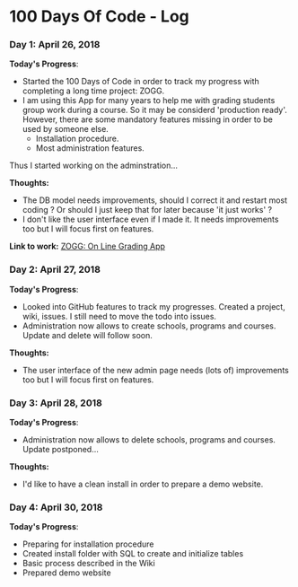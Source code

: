# 100 Days Of Code - Log

### Day 1: April 26, 2018

**Today's Progress**: 

- Started the 100 Days of Code in order to track my progress with completing a long time project: ZOGG.
- I am using this App for many years to help me with grading students group work during a course. So it may be considerd 'production ready'. However, there are some mandatory features missing in order to be used by someone else.
    - Installation procedure.
    - Most administration features.

Thus I started working on the adminstration...

**Thoughts:**

- The DB model needs improvements, should I correct it and restart most coding ? Or should I just keep that for later because 'it just works' ?
- I don't like the user interface even if I made it. It needs improvements too but I will focus first on features.

**Link to work:** [ZOGG: On Line Grading App](https://github.com/marcyves/ZOGG)

### Day 2: April 27, 2018

**Today's Progress**: 

- Looked into GitHub features to track my progresses. Created a project, wiki, issues. I still need to move the todo into issues.
- Administration now allows to create schools, programs and courses. Update and delete will follow soon.

**Thoughts:**

- The user interface of the new admin page needs (lots of) improvements too but I will focus first on features.

### Day 3: April 28, 2018

**Today's Progress**: 

- Administration now allows to delete schools, programs and courses. Update postponed... 

**Thoughts:**

- I'd like to have a clean install in order to prepare a demo website.

### Day 4: April 30, 2018

**Today's Progress**: 

- Preparing for installation procedure
- Created install folder with SQL to create and initialize tables
- Basic process described in the Wiki
- Prepared demo website
